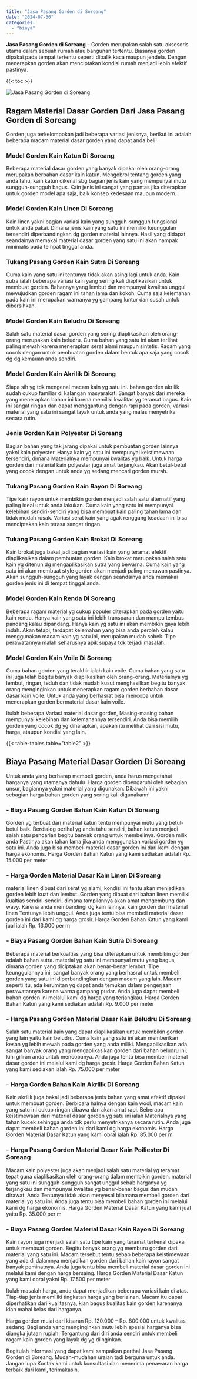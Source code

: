 ```yaml
---
title: "Jasa Pasang Gorden di Soreang"
date: "2024-07-30"
categories: 
  - "biaya"
---
```


**Jasa Pasang Gorden di Soreang** – Gorden merupakan salah satu aksesoris utama dalam sebuah rumah atau bangunan tertentu. Biasanya gorden dipakai pada tempat tertentu seperti dibalik kaca maupun jendela. Dengan menerapkan gorden akan menciptakan kondisi rumah menjadi lebih efektif pastinya.

{{< toc >}}

![Jasa Pasang Gorden di Soreang](/images/pasang-gorden-murah03.png)

## Ragam Material Dasar Gorden Dari Jasa Pasang Gorden di Soreang

Gorden juga terkelompokan jadi beberapa variasi jenisnya, berikut ini adalah beberapa macam material dasar gorden yang dapat anda beli!

### Model Gorden Kain Katun Di Soreang

Beberapa material dasar gorden yang banyak dipakai oleh orang-orang merupakan berbahan dasar kain katun. Mengobrol tentang gorden yang anda tahu, kain katun dikenal sbg bagian jenis kain yang mempunyai mutu sungguh-sungguh bagus. Kain jenis ini sangat yang pantas jika diterapkan untuk gorden model apa saja, baik konsep kedesaan maupun modern.

### Model Gorden Kain Linen Di Soreang

Kain linen yakni bagian variasi kain yang sungguh-sungguh fungsional untuk anda pakai. Dimana jenis kain yang satu ini memiliki keunggulan tersendiri diperbandingkan dg gorden material lainnya. Hasil yang didapat seandainya memakai material dasar gorden yang satu ini akan nampak minimalis pada tempat tinggal anda.

### Tukang Pasang Gorden Kain Sutra Di Soreang

Cuma kain yang satu ini tentunya tidak akan asing lagi untuk anda. Kain sutra ialah beberapa variasi kain yang sering kali diaplikasikan untuk membuat gorden. Bahannya yang lembut dan mempunyai kwalitas unggul mewujudkan gorden ragam ini tahan lama dan kokoh. Cuma saja kelemahan pada kain ini merupakan warnanya yg gampang luntur dan susah untuk dibersihkan.

### Model Gorden Kain Beludru Di Soreang

Salah satu material dasar gorden yang sering diaplikasikan oleh orang-orang merupakan kain beludru. Cuma bahan yang satu ini akan terlihat paling mewah karena menerapkan serat alami maupun sintetis. Ragam yang cocok dengan untuk pembuatan gorden dalam bentuk apa saja yang cocok dg dg kemauan anda sendiri.

### Model Gorden Kain Akrilik Di Soreang

Siapa sih yg tdk mengenal macam kain yg satu ini. bahan gorden akrilik sudah cukup familiar di kalangan masyarakat. Sangat banyak dari mereka yang menerapkan bahan ini karena memiliki kwalitas yg teramat bagus. Kain ini sangat ringan dan dapat menggantung dengan rapi pada gorden, variasi material yang satu ini sangat layak untuk anda yang malas menyetrika secara rutin.

### Jenis Gorden Kain Polyester Di Soreang

Bagian bahan yang tak jarang dipakai untuk pembuatan gorden lainnya yakni kain polyester. Hanya kain yg satu ini mempunyai keistimewaan tersendiri, dimana Materialnya mempunyai kwalitas yg baik. Untuk harga gorden dari material kain polyester juga amat terjangkau. Akan betul-betul yang cocok dengan untuk anda yg sedang mencari gorden murah.

### Tukang Pasang Gorden Kain Rayon Di Soreang

Tipe kain rayon untuk membikin gorden menjadi salah satu alternatif yang paling ideal untuk anda lakukan. Cuma kain yang satu ini mempunyai kelebihan sendiri-sendiri yang bisa membuat kain paling tahan lama dan tidak mudah rusak. Variasi serat kain yang agak renggang keadaan ini bisa menciptakan kain terasa sangat ringan.

### Tukang Pasang Gorden Kain Brokat Di Soreang

Kain brokat juga bakal jadi bagian variasi kain yang teramat efektif diaplikasikan dalam pembuatan gorden. Kain brokat merupakan salah satu kain yg ditenun dg mengaplikasikan sutra yang bewarna. Cuma kain yang satu ini akan membuat style gorden akan menjadi paling menawan pastinya. Akan sungguh-sungguh yang layak dengan seandainya anda memakai gorden jenis ini di tempat tinggal anda.

### Model Gorden Kain Renda Di Soreang

Beberapa ragam material yg cukup populer diterapkan pada gorden yaitu kain renda. Hanya kain yang satu ini lebih transparan dan mampu tembus pandang kalau dipandang. Hanya kain yg satu ini akan membikin gaya lebih indah. Akan tetapi, terdapat kelemahan yang bisa anda peroleh kalau menggunakan macam kain yg satu ini, merupakan mudah sobek. Tipe perawatannya malah seharusnya apik supaya tdk terjadi masalah.

### Model Gorden Kain Voile Di Soreang

Cuma bahan gorden yang terakhir ialah kain voile. Cuma bahan yang satu ini juga telah begitu banyak diaplikasikan oleh orang-orang. Materialnya yg lembut, ringan, teduh dan tidak mudah kusut menghasilkan begitu banyak orang menginginkan untuk menerapkan ragam gorden berbahan dasar dasar kain voile. Untuk anda yang berhasrat bisa mencoba untuk menerapkan gorden bermaterial dasar kain voile.

Itulah beberapa Variasi material dasar gorden, Masing-masing bahan mempunyai kelebihan dan kelemahannya tersendiri. Anda bisa memilih gorden yang cocok dg yg diharapkan, apakah itu melihat dari sisi mutu, harga, ataupun kondisi yang lain.

{{< table-tables table="table2" >}}

## Biaya Pasang Material Dasar Gorden Di Soreang

Untuk anda yang berharap membeli gorden, anda harus mengetahui harganya yang utamanya dahulu. Harga gorden dipengaruhi oleh sebagian unsur, bagiannya yakni material yang digunakan. Dibawah ini yakni sebagian harga bahan gorden yang sering kali digunakann!

### \- Biaya Pasang Gorden Bahan Kain Katun Di Soreang

Gorden yg terbuat dari material katun tentu mempunyai mutu yang betul-betul baik. Berdialog perihal yg anda tahu sendiri, bahan katun menjadi salah satu pencarian begitu banyak orang untuk membelinya. Gorden milik anda Pastinya akan tahan lama jika anda menggunakan variasi gorden yg satu ini. Anda juga bisa membeli material dasar gorden ini dari kami dengan harga ekonomis. Harga Gorden Bahan Katun yang kami sediakan adalah Rp. 15.000 per meter

### \- Harga Gorden Material Dasar Kain Linen Di Soreang

material linen dibuat dari serat yg alami, kondisi ini tentu akan menjadikan gorden lebih kuat dan lembut. Gorden yang dibuat dari bahan linen memiliki kualtias sendiri-sendiri, dimana tampilannya akan amat mengembung dan wavy. Karena anda membandingi dg kain lainnya, kain gorden dari material linen Tentunya lebih unggul. Anda juga tentu bisa membeli material dasar gorden ini dari kami dg harga grosir. Harga Gorden Bahan Katun yang kami jual ialah Rp. 13.000 per m

### \- Biaya Pasang Gorden Bahan Kain Sutra Di Soreang

Beberapa material berkualtias yang bisa diterapkan untuk membikin gorden adalah bahan sutra. material yg satu ini mempunyai mutu yang bagus, dimana gorden yang diciptakan akan benar-benar lembut. Tipe keunggulannya ini, sangat banyak orang yang berhasrat untuk membeli gorden yang satu ini diperbandingkan dengan macam yang lain. Macam seperti itu, ada kerumitan yg dapat anda temukan dalam pengerjaan perawatannya karena warna gampang pudar. Anda juga dapat membeli bahan gorden ini melalui kami dg harga yang terjangkau. Harga Gorden Bahan Katun yang kami sediakan adalah Rp. 9.000 per meter

### \- Harga Pasang Gorden Material Dasar Kain Beludru Di Soreang

Salah satu material kain yang dapat diaplikasikan untuk membikin gorden yang lain yaitu kain beludru. Cuma kain yang satu ini akan memberikan kesan yg lebih mewah pada gorden yang anda miliki. Mengaplikasikan ada sangat banyak orang yang mengaplikasikan gorden dari bahan beludru ini, kini giliran anda untuk mencobanya. Anda juga tentu bisa membeli material dasar gorden ini melalui kami dg harga grosir. Harga Gorden Bahan Katun yang kami sediakan ialah Rp. 75.000 per meter

### \- Harga Gorden Bahan Kain Akrilik Di Soreang

Kain akrilik juga bakal jadi beberapa jenis bahan yang amat efektif dipakai untuk membuat gorden. Berbicara halnya dengan kain wool, macam kain yang satu ini cukup ringan dibawa dan akan amat rapi. Beberapa keistimewaan dari material dasar gorden yg satu ini ialah Materialnya yang tahan kucek sehingga anda tdk perlu menyetrikanya secara rutin. Anda juga dapat membeli bahan gorden ini dari kami dg harga ekonomis. Harga Gorden Material Dasar Katun yang kami obral ialah Rp. 85.000 per m

### \- Harga Pasang Gorden Material Dasar Kain Poiliester Di Soreang

Macam kain polyester juga akan menjadi salah satu material yg teramat tepat guna diaplikasikan oleh orang-orang dalam membikin gorden. material yang satu ini sungguh-sungguh sangat unggul sebab harganya yg terjangkau dan mempunyai kwalitas yg benar-benar bagus dan mudah dirawat. Anda Tentunya tidak akan menyesal bilamana membeli gorden dari material yg satu ini. Anda juga tentu bisa membeli bahan gorden ini melalui kami dg harga ekonomis. Harga Gorden Material Dasar Katun yang kami jual yaitu Rp. 35.000 per m

### \- Biaya Pasang Gorden Material Dasar Kain Rayon Di Soreang

Kain rayon juga menjadi salah satu tipe kain yang teramat terkenal dipakai untuk membuat gorden. Begitu banyak orang yg memburu gorden dari material yang satu ini. Macam tersebut tentu sebab beberapa keistimewaan yang ada di dalamnya menjadikan gorden dari bahan kain rayon sangat banyak peminatnya. Anda juga tentu bisa membeli material dasar gorden ini melalui kami dengan harga bersaing. Harga Gorden Material Dasar Katun yang kami obral yakni Rp. 17.500 per meter

Itulah masalah harga, anda dapat menjadikan beberapa variasi kain di atas. Tiap-tiap jenis memiliki tingkatan harga yang berlainan. Macam itu dapat diperhatikan dari kualitasnya, kian bagus kualitas kain gorden karenanya kian mahal kelas dari harganya.

Harga gorden mulai dari kisaran Rp. 120.000 – Rp. 800.000 untuk kwalitas sedang. Bagi anda yang menginginkan mutu lebih spesial harganya bisa diangka jutaan rupiah. Tergantung dari diri anda sendiri untuk membeli ragam kain gorden yang layak dg yg diinginkan.

Begitulah informasi yang dapat kami sampaikan perihal Jasa Pasang Gorden di Soreang. Mudah-mudahan uraian tadi berguna untuk anda. Jangan lupa Kontak kami untuk konsultasi dan menerima penawaran harga terbaik dari kami, terimakasih.
